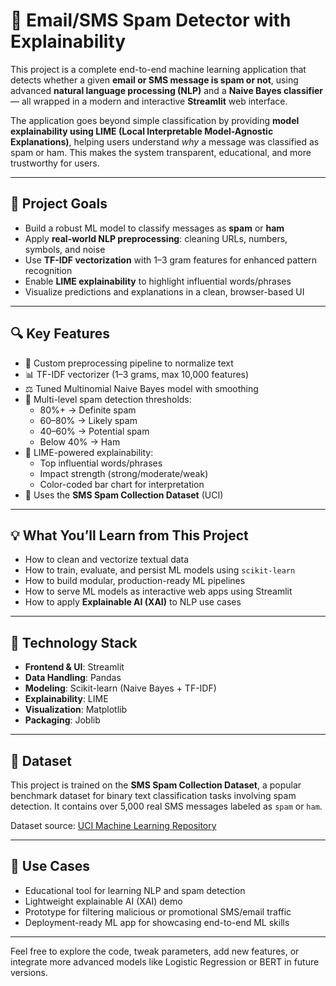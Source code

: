 # 📩 Email/SMS Spam Detector with Explainability

This project is a complete end-to-end machine learning application that detects whether a given **email or SMS message is spam or not**, using advanced **natural language processing (NLP)** and a **Naive Bayes classifier** — all wrapped in a modern and interactive **Streamlit** web interface.

The application goes beyond simple classification by providing **model explainability using LIME (Local Interpretable Model-Agnostic Explanations)**, helping users understand *why* a message was classified as spam or ham. This makes the system transparent, educational, and more trustworthy for users.

---

## 🚀 Project Goals

- Build a robust ML model to classify messages as **spam** or **ham**
- Apply **real-world NLP preprocessing**: cleaning URLs, numbers, symbols, and noise
- Use **TF-IDF vectorization** with 1–3 gram features for enhanced pattern recognition
- Enable **LIME explainability** to highlight influential words/phrases
- Visualize predictions and explanations in a clean, browser-based UI

---

## 🔍 Key Features

- 🧠 Custom preprocessing pipeline to normalize text
- 📊 TF-IDF vectorizer (1–3 grams, max 10,000 features)
- ⚖️ Tuned Multinomial Naive Bayes model with smoothing
- 🎯 Multi-level spam detection thresholds:
  - 80%+ → Definite spam  
  - 60–80% → Likely spam  
  - 40–60% → Potential spam  
  - Below 40% → Ham
- 🔎 LIME-powered explainability:
  - Top influential words/phrases
  - Impact strength (strong/moderate/weak)
  - Color-coded bar chart for interpretation
- 🧪 Uses the **SMS Spam Collection Dataset** (UCI)

---

## 💡 What You’ll Learn from This Project

- How to clean and vectorize textual data
- How to train, evaluate, and persist ML models using `scikit-learn`
- How to build modular, production-ready ML pipelines
- How to serve ML models as interactive web apps using Streamlit
- How to apply **Explainable AI (XAI)** to NLP use cases

---

## 📂 Technology Stack

- **Frontend & UI**: Streamlit  
- **Data Handling**: Pandas  
- **Modeling**: Scikit-learn (Naive Bayes + TF-IDF)  
- **Explainability**: LIME  
- **Visualization**: Matplotlib  
- **Packaging**: Joblib

---

## 📁 Dataset

This project is trained on the **SMS Spam Collection Dataset**, a popular benchmark dataset for binary text classification tasks involving spam detection. It contains over 5,000 real SMS messages labeled as `spam` or `ham`.

Dataset source: [UCI Machine Learning Repository](https://www.kaggle.com/datasets/uciml/sms-spam-collection-dataset)

---

## 📌 Use Cases

- Educational tool for learning NLP and spam detection
- Lightweight explainable AI (XAI) demo
- Prototype for filtering malicious or promotional SMS/email traffic
- Deployment-ready ML app for showcasing end-to-end ML skills

---

Feel free to explore the code, tweak parameters, add new features, or integrate more advanced models like Logistic Regression or BERT in future versions.
